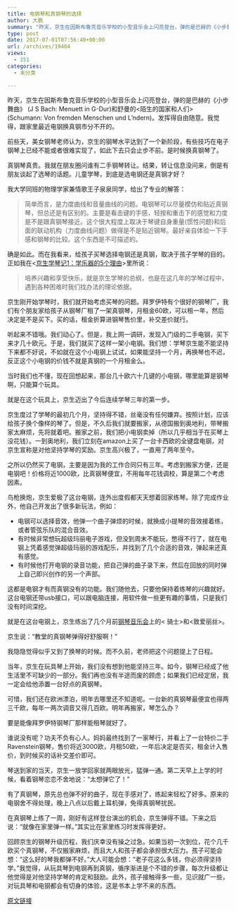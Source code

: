 ```yaml
---
title: 电钢琴和真钢琴的选择
author: 大鹏
summary: "昨天，京生在因斯布鲁克音乐学校的小型音乐会上闪亮登台，弹的是巴赫的《小步舞曲》 (J S Bach: Menuett in G-Dur)和舒曼的<陌生的国家和人们> (Schumann: Von fremden Menschen und L&#8217;ndern)。发挥得自由随意。我觉得，跟家里最近电钢换真钢市分不开的。"
type: post
date: 2017-07-01T07:56:40+00:00
url: /archives/19404
views:
  - 151
categories:
  - 未分类

---
```

昨天，京生在因斯布鲁克音乐学校的小型音乐会上闪亮登台，弹的是巴赫的《小步舞曲》 (J S Bach: Menuett in G-Dur)和舒曼的<陌生的国家和人们> (Schumann: Von fremden Menschen und L&#8217;ndern)。发挥得自由随意。我觉得，跟家里最近电钢换真钢市分不开的。



前些天，美女钢琴老师认为，京生的钢琴水平达到了一个新阶段，有些技巧在电子钢琴上已经不能或者很难实现了，如此下去只会止步不前。是时候换真钢琴了。

真钢琴真贵。我就在朋友圈问谁有二手钢琴转让。结果，转让信息没问来，倒是有朋友谈起了选琴的话题。儿童学琴，到底是选电钢还是真钢才好？

我大学同班的物理学家兼情歌王子泉泉同学，给出了专业的解答：

> 简单而言，是力度曲线和音量曲线的问题。电钢琴可以尽量模仿和贴近真钢琴，但总还是有区别的。主要是看击键的手感，轻按和重击下的感觉和力度是不是跟真钢琴接近。这个很大程度上取决于琴键自身重量(惯性问题)和后面的联动机构（力度曲线问题）做得是不是贴近钢琴。最好亲自体验一下手感和钢琴的比较。这个东西是不可描述的。

确是如此。而在我看来，给孩子买琴选择电钢还是真钢，取决于孩子学琴的目的。正如我在<[京生学琴记1：学乐器的5个理由][1]>里所说：

> 培养兴趣和享受快乐，就是京生学琴的总纲，也是在这几年的学琴过程中，遇到各种困难时我们找办法的理论依据。

京生刚开始学琴时，我们就开始考虑买琴的问题。拜罗伊特有个很好的钢琴厂，我们有个朋友家给孩子从钢琴厂租了一架真钢琴，月租金60欧，可以租一年，然后决定是不是买下。买的话，租金折算进钢琴售价里，补交差价就行。

听起来不错哦。我们动心了。但是，我上网一调研，发现入门级的二手电钢，买下来才几十欧元。于是，我们就买了这样一架小电钢。我们想：学琴京生能不能坚持下来都不好说，不如就在这个小电钢上试试，如果能坚持一个月，再换琴也不迟，反正这个小电钢的价钱不就是真钢的一个月租金么。

当时我们也不懂，现在回想起来，那台几十欧六十几键的小电钢，哪里能算是钢琴啊，只能算个玩具。

就是在这个玩具上，京生迈出了今后连续学琴三年的第一步。

京生度过了学琴的最初几个月，坚持得不错，丝毫没有任何嫌弃。按照计划，应该给孩子换个像样的琴了。但是，不久后我们就要搬家，从德国搬到奥地利，带琴搬家太麻烦，先将就着吧。搬家之前，我们把小电钢卖掉（所以几乎相当于在买琴上没花钱）。一到奥地利，我们立刻在amazon上买了一台卡西欧的全键盘电钢，对京生宣称是对他坚持学琴的奖励。京生高兴极了，一直用了两年至今。

之所以仍然买了电钢，主要是因为我的工作合同只有三年。考虑到搬家方便，还是电钢吧！价格将近1000欧，比真钢琴便宜，不用每年花钱调校，算是第二个考虑因素。

鸟枪换炮，京生爱极了这台电钢，连外出度假都天天想着回家练琴。除了完成作业外，他自己开发出了很多新玩法，例如：

  * 电钢可以选择音效，他弹一个曲子弹烦的时候，就换成小提琴的音效接着练，或者管弦乐队的混合音效。
  * 有时候非常想玩超级玛丽电子游戏，但没到周末不能玩，憋得不行了，就在电钢上凭着感觉弹超级玛丽的游戏配乐，并找到了几个合适的音效，弹起来还真有感觉。
  * 有时候他打开电钢的录音功能，把自己弹的曲子录下来，然后在回放的同时弹上自己即兴创作的另一个声部。

这都是电钢才有而真钢没有的功能。我们随他去，只要他保持着练琴的兴趣就好。这台电钢还带usb接口，可以跟电脑连接，用软件做一些更有趣的事情，只是我们没有时间深挖。

就是在这台电钢上，京生练出了几个月前[钢琴音乐会][2]上的< 骑士>和<致爱丽丝>。

京生说：“教堂的真钢琴弹得好舒服啊！”

我隐隐觉得似乎又到了换琴的时候。而不久前，老师把这个问题提上了日程。

当年，京生在玩具琴上开始，我们没有想到他能坚持三年。如今，钢琴已经成了他生活里不可缺少的一部分。我们再也没有半途而废的顾虑；如果我们已经定居，我一定会给他添置一台好点的真钢琴。

可惜，我们还在欧洲漂泊，明年去哪里还不知道呢。一台新的真钢琴最便宜也得两三千欧，每年一两次调音又得几百欧。明年再搬家，琴怎么办？

要是能像拜罗伊特钢琴厂那样能租琴就好了。

谁说没有呢？功夫不负有心人。妈妈最终找到了一家琴行，并看上了一台特价二手Ravenstein钢琴，售价将近3000欧，月租50欧，一年后决定是否买，租金计入售价，到时候买的话补交差价即可。

琴送到家的当天，京生一放学回家就两眼放光，猛弹一通。第二天早上上学的时候，看着钢琴恋恋不舍地说：“太想弹它了！”

有了真钢琴，原先总也弹不好的曲子，现在手感对了，练起来轻松了好多。原来的电钢舍不得处理，晚上八点以后戴上耳机弹，免得真钢琴扰民。

在真钢琴上练了一周，刚好有这样登台演出的机会，京生弹得不错。下来之后说：“就像在家里弹一样。”其实比在家里练习时发挥得更好。



回顾京生的钢琴升级历程，我们庆幸没有操之过急。如果当初一次到位，花个几千欧买个真钢琴，不仅搬家麻烦，而且大人和孩子都会承担很大压力。孩子可能会想：“这么好的琴我都弹不好。”大人可能会想：“老子花这么多钱，你必须得坚持学。”我觉得，从玩具琴到电钢再到真钢，循序渐进是个不错的步骤，每次升级都让他觉得是对他坚持学琴的肯定和鼓励。此外，孩子接触得多一些，见识就广一些，对玩具琴和电钢都会有切身的体验，这是书本上学不来的东西。

 [1]: http://pzhao.org/archives/18929
 [2]: http://pzhao.org/archives/19165

[原文链接](http://dapengde.com/archives/19404)

